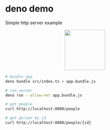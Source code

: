 # deno demo

Simple http server example

<div align="center">
<img src="https://upload.wikimedia.org/wikipedia/commons/thumb/8/84/Deno.svg/1200px-Deno.svg.png" height="128" />
</div>

```bash
# bundle app
deno bundle src/index.ts > app.bundle.js

# run server
deno run --allow-net app.bundle.js

# get people
curl http://localhost:8080/people

# get person by id
curl http://localhost:8080/people/{id}
```
